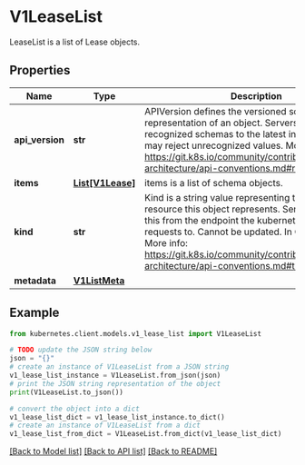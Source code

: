 # V1LeaseList

LeaseList is a list of Lease objects.

## Properties

Name | Type | Description | Notes
------------ | ------------- | ------------- | -------------
**api_version** | **str** | APIVersion defines the versioned schema of this representation of an object. Servers should convert recognized schemas to the latest internal value, and may reject unrecognized values. More info: https://git.k8s.io/community/contributors/devel/sig-architecture/api-conventions.md#resources | [optional] 
**items** | [**List[V1Lease]**](V1Lease.md) | items is a list of schema objects. | 
**kind** | **str** | Kind is a string value representing the REST resource this object represents. Servers may infer this from the endpoint the kubernetes.client submits requests to. Cannot be updated. In CamelCase. More info: https://git.k8s.io/community/contributors/devel/sig-architecture/api-conventions.md#types-kinds | [optional] 
**metadata** | [**V1ListMeta**](V1ListMeta.md) |  | [optional] 

## Example

```python
from kubernetes.client.models.v1_lease_list import V1LeaseList

# TODO update the JSON string below
json = "{}"
# create an instance of V1LeaseList from a JSON string
v1_lease_list_instance = V1LeaseList.from_json(json)
# print the JSON string representation of the object
print(V1LeaseList.to_json())

# convert the object into a dict
v1_lease_list_dict = v1_lease_list_instance.to_dict()
# create an instance of V1LeaseList from a dict
v1_lease_list_from_dict = V1LeaseList.from_dict(v1_lease_list_dict)
```
[[Back to Model list]](../README.md#documentation-for-models) [[Back to API list]](../README.md#documentation-for-api-endpoints) [[Back to README]](../README.md)


